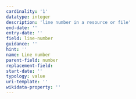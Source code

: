 ```yaml
---
cardinality: '1'
datatype: integer
description: 'line number in a resource or file'
end-date: ''
entry-date: ''
field: line-number
guidance: ''
hint: ''
name: Line number
parent-field: number
replacement-field:
start-date: ''
typology: value
uri-template: ''
wikidata-property: ''
---
```

